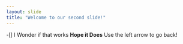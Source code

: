 ```yaml
---
layout: slide
title: "Welcome to our second slide!"
---
```

-[] I Wonder if that works **Hope it Does**
Use the left arrow to go back!
